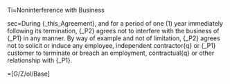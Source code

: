 Ti=Noninterference with Business

sec=During {_this_Agreement}, and for a period of one (1) year immediately following its termination, {_P2} agrees not to interfere with the business of {_P1} in any manner.  By way of example and not of limitation, {_P2} agrees not to solicit or induce any employee, independent contractor{q} or {_P1} customer to terminate or breach an employment, contractual{q} or other relationship with {_P1}.

=[G/Z/ol/Base]
